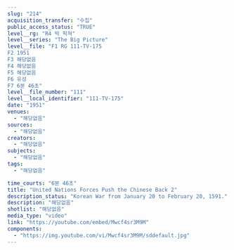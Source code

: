 ```yaml
---
slug: "214"
acquisition_transfer: "수집"
public_access_status: "TRUE"
level__rg: "R4 빅 픽쳐"
level__series: "The Big Picture"
level__file: "F1 RG 111-TV-175
F2 1951
F3 해당없음
F4 해당없음
F5 해당없음
F6 유성
F7 6분 46초"
level__file_number: "111"
level__local_identifier: "111-TV-175"
date: "1951"
venues: 
  - "해당없음"
sources: 
  - "해당없음"
creators: 
  - "해당없음"
subjects: 
  - "해당없음"
tags: 
  - "해당없음"

time_courts: "6분 46초"
title: "United Nations Forces Push the Chinese Back 2"
description_status: "Korean War from January 20 to February 20, 1591."
description: "해당없음"
shotlist: "해당없음"
media_type: "video"
link: "https://youtube.com/embed/Mwcf4sr3M9M"
components: 
  - "https://img.youtube.com/vi/Mwcf4sr3M9M/sddefault.jpg"
---
```

